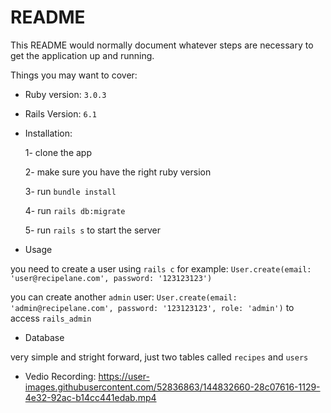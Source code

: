 # README

This README would normally document whatever steps are necessary to get the
application up and running.

Things you may want to cover:

* Ruby version: `3.0.3`
* Rails Version: `6.1`

* Installation:

  1- clone the app
  
  2- make sure you have the right ruby version 
  
  3- run `bundle install`
  
  4- run `rails db:migrate`
  
  5- run `rails s` to start the server
  
* Usage

you need to create a user using `rails c` for example:
`User.create(email: 'user@recipelane.com', password: '123123123')`

you can create another `admin` user:
`User.create(email: 'admin@recipelane.com', password: '123123123', role: 'admin')` to access `rails_admin`

* Database

very simple and stright forward, just two tables called `recipes` and `users`

* Vedio Recording:
https://user-images.githubusercontent.com/52836863/144832660-28c07616-1129-4e32-92ac-b14cc441edab.mp4
